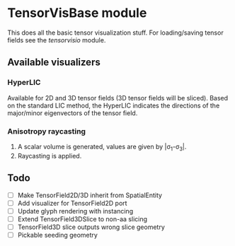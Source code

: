 # TensorVisBase module

This does all the basic tensor visualization stuff.
For loading/saving tensor fields see the _tensorvisio_ module.

## Available visualizers
### HyperLIC
Available for 2D and 3D tensor fields (3D tensor fields will be sliced).
Based on the standard LIC method, the HyperLIC indicates the directions of the major/minor eigenvectors of the tensor field.

### Anisotropy raycasting
1. A scalar volume is generated, values are given by |&sigma;<sub>1</sub>-&sigma;<sub>3</sub>|.
2. Raycasting is applied.

## Todo
- [ ] Make TensorField2D/3D inherit from SpatialEntity
- [ ] Add visualizer for TensorField2D port
- [ ] Update glyph rendering with instancing
- [ ] Extend TensorField3DSlice to non-aa slicing
- [ ] TensorField3D slice outputs wrong slice geometry
- [ ] Pickable seeding geometry
